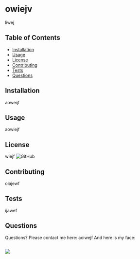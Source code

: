 
# owiejv

liwej



## Table of Contents

* [Installation](#Installation)
* [Usage](#Usage)
* [License](#License)
* [Contributing](#Contributing)
* [Tests](#Tests)
* [Questions](#Questions)


## Installation

aoweijf


## Usage

aowiejf


## License

wiejf  ![GitHub](https://img.shields.io/github/license/dmabell693/readme-generator)



## Contributing

oiajewf


## Tests

ijawef


## Questions
  Questions? Please contact me here:
  aoiwejf
  And here is my face:
  ## <img src= "https://avatars1.githubusercontent.com/u/59124691?v=4"/>
